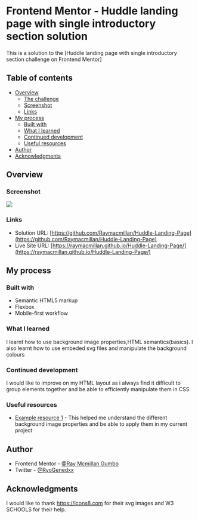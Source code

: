 # Frontend Mentor - Huddle landing page with single introductory section solution

This is a solution to the [Huddle landing page with single introductory section challenge on Frontend Mentor]
## Table of contents

- [Overview](#overview)
  - [The challenge](#the-challenge)
  - [Screenshot](#screenshot)
  - [Links](#links)
- [My process](#my-process)
  - [Built with](#built-with)
  - [What I learned](#what-i-learned)
  - [Continued development](#continued-development)
  - [Useful resources](#useful-resources)
- [Author](#author)
- [Acknowledgments](#acknowledgments)

## Overview


### Screenshot

![](./design/Screenshot_Huddle%20landing%20page%20%E2%80%94%20FireDragon_3.png)


### Links

- Solution URL: [https://github.com/Raymacmillan/Huddle-Landing-Page](https://github.com/Raymacmillan/Huddle-Landing-Page)
- Live Site URL: [https://raymacmillan.github.io/Huddle-Landing-Page/](https://raymacmillan.github.io/Huddle-Landing-Page/)

## My process

### Built with

- Semantic HTML5 markup
- Flexbox
- Mobile-first workflow


### What I learned
I learnt how to use background image properties,HTML semantics(basics).
I also learnt how to use embeded svg files and manipulate the background colours


### Continued development
I would like to improve on my HTML layout as i always find it difficult to group 
elements together and be able to efficiently manipulate them in CSS


### Useful resources

- [Example resource 1](https://www.youtube.com/watch?v=33IinMVJf-M) - This helped me understand the different background image properties and be able to apply them in my current project


## Author
- Frontend Mentor - [@Ray Mcmillan Gumbo](https://www.frontendmentor.io/profile/Raymacmillan)
- Twitter - [@RyoGenedxx](https://twitter.com/RyoGenex)


## Acknowledgments

I would like to thank https://icons8.com for their svg images and W3 SCHOOLS for their help.

